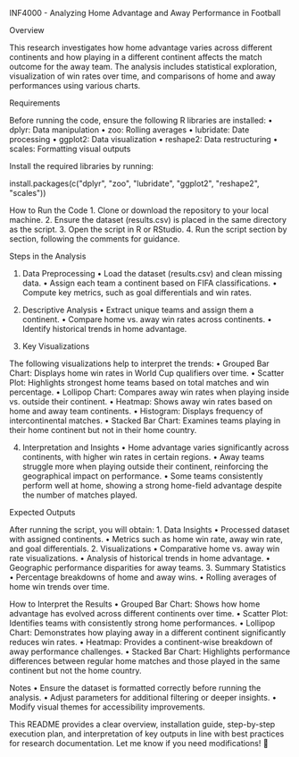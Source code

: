INF4000 - Analyzing Home Advantage and Away Performance in Football

Overview

This research investigates how home advantage varies across different continents and how playing in a different continent affects the match outcome for the away team. The analysis includes statistical exploration, visualization of win rates over time, and comparisons of home and away performances using various charts.

Requirements

Before running the code, ensure the following R libraries are installed:
	•	dplyr: Data manipulation
	•	zoo: Rolling averages
	•	lubridate: Date processing
	•	ggplot2: Data visualization
	•	reshape2: Data restructuring
	•	scales: Formatting visual outputs

Install the required libraries by running:

install.packages(c("dplyr", "zoo", "lubridate", "ggplot2", "reshape2", "scales"))

How to Run the Code
	1.	Clone or download the repository to your local machine.
	2.	Ensure the dataset (results.csv) is placed in the same directory as the script.
	3.	Open the script in R or RStudio.
	4.	Run the script section by section, following the comments for guidance.

Steps in the Analysis

1. Data Preprocessing
	•	Load the dataset (results.csv) and clean missing data.
	•	Assign each team a continent based on FIFA classifications.
	•	Compute key metrics, such as goal differentials and win rates.

2. Descriptive Analysis
	•	Extract unique teams and assign them a continent.
	•	Compare home vs. away win rates across continents.
	•	Identify historical trends in home advantage.

3. Key Visualizations

The following visualizations help to interpret the trends:
	•	Grouped Bar Chart: Displays home win rates in World Cup qualifiers over time.
	•	Scatter Plot: Highlights strongest home teams based on total matches and win percentage.
	•	Lollipop Chart: Compares away win rates when playing inside vs. outside their continent.
	•	Heatmap: Shows away win rates based on home and away team continents.
	•	Histogram: Displays frequency of intercontinental matches.
	•	Stacked Bar Chart: Examines teams playing in their home continent but not in their home country.

4. Interpretation and Insights
	•	Home advantage varies significantly across continents, with higher win rates in certain regions.
	•	Away teams struggle more when playing outside their continent, reinforcing the geographical impact on performance.
	•	Some teams consistently perform well at home, showing a strong home-field advantage despite the number of matches played.

Expected Outputs

After running the script, you will obtain:
	1.	Data Insights
	•	Processed dataset with assigned continents.
	•	Metrics such as home win rate, away win rate, and goal differentials.
	2.	Visualizations
	•	Comparative home vs. away win rate visualizations.
	•	Analysis of historical trends in home advantage.
	•	Geographic performance disparities for away teams.
	3.	Summary Statistics
	•	Percentage breakdowns of home and away wins.
	•	Rolling averages of home win trends over time.

How to Interpret the Results
	•	Grouped Bar Chart: Shows how home advantage has evolved across different continents over time.
	•	Scatter Plot: Identifies teams with consistently strong home performances.
	•	Lollipop Chart: Demonstrates how playing away in a different continent significantly reduces win rates.
	•	Heatmap: Provides a continent-wise breakdown of away performance challenges.
	•	Stacked Bar Chart: Highlights performance differences between regular home matches and those played in the same continent but not the home country.

Notes
	•	Ensure the dataset is formatted correctly before running the analysis.
	•	Adjust parameters for additional filtering or deeper insights.
	•	Modify visual themes for accessibility improvements.

This README provides a clear overview, installation guide, step-by-step execution plan, and interpretation of key outputs in line with best practices for research documentation. Let me know if you need modifications! 🚀
